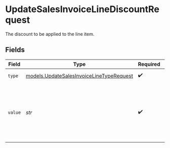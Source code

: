 # UpdateSalesInvoiceLineDiscountRequest

The discount to be applied to the line item.


## Fields

| Field                                                                                      | Type                                                                                       | Required                                                                                   | Description                                                                                | Example                                                                                    |
| ------------------------------------------------------------------------------------------ | ------------------------------------------------------------------------------------------ | ------------------------------------------------------------------------------------------ | ------------------------------------------------------------------------------------------ | ------------------------------------------------------------------------------------------ |
| `type`                                                                                     | [models.UpdateSalesInvoiceLineTypeRequest](../models/updatesalesinvoicelinetyperequest.md) | :heavy_check_mark:                                                                         | The type of discount.                                                                      | amount                                                                                     |
| `value`                                                                                    | *str*                                                                                      | :heavy_check_mark:                                                                         | A string containing an exact monetary amount in the given currency, or the percentage.     | 10.00                                                                                      |